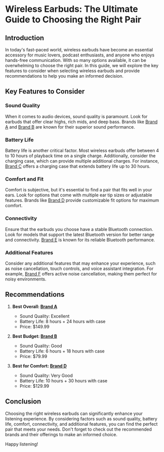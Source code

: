# Wireless Earbuds: The Ultimate Guide to Choosing the Right Pair

## Introduction

In today's fast-paced world, wireless earbuds have become an essential accessory for music lovers, podcast enthusiasts, and anyone who enjoys hands-free communication. With so many options available, it can be overwhelming to choose the right pair. In this guide, we will explore the key features to consider when selecting wireless earbuds and provide recommendations to help you make an informed decision.

## Key Features to Consider

### Sound Quality

When it comes to audio devices, sound quality is paramount. Look for earbuds that offer clear highs, rich mids, and deep bass. Brands like [Brand A]({{AFF_LINK_1}}) and [Brand B]({{AFF_LINK_2}}) are known for their superior sound performance.

### Battery Life

Battery life is another critical factor. Most wireless earbuds offer between 4 to 10 hours of playback time on a single charge. Additionally, consider the charging case, which can provide multiple additional charges. For instance, [Brand C]({{AFF_LINK_3}}) offers a charging case that extends battery life up to 30 hours.

### Comfort and Fit

Comfort is subjective, but it's essential to find a pair that fits well in your ears. Look for options that come with multiple ear tip sizes or adjustable features. Brands like [Brand D]({{AFF_LINK_4}}) provide customizable fit options for maximum comfort.

### Connectivity

Ensure that the earbuds you choose have a stable Bluetooth connection. Look for models that support the latest Bluetooth version for better range and connectivity. [Brand E]({{AFF_LINK_5}}) is known for its reliable Bluetooth performance.

### Additional Features

Consider any additional features that may enhance your experience, such as noise cancellation, touch controls, and voice assistant integration. For example, [Brand F]({{AFF_LINK_6}}) offers active noise cancellation, making them perfect for noisy environments.

## Recommendations

1. **Best Overall: [Brand A]({{AFF_LINK_1}})**
   - Sound Quality: Excellent
   - Battery Life: 8 hours + 24 hours with case
   - Price: $149.99

2. **Best Budget: [Brand B]({{AFF_LINK_2}})**
   - Sound Quality: Good
   - Battery Life: 6 hours + 18 hours with case
   - Price: $79.99

3. **Best for Comfort: [Brand D]({{AFF_LINK_4}})**
   - Sound Quality: Very Good
   - Battery Life: 10 hours + 30 hours with case
   - Price: $129.99

## Conclusion

Choosing the right wireless earbuds can significantly enhance your listening experience. By considering factors such as sound quality, battery life, comfort, connectivity, and additional features, you can find the perfect pair that meets your needs. Don't forget to check out the recommended brands and their offerings to make an informed choice.

Happy listening!